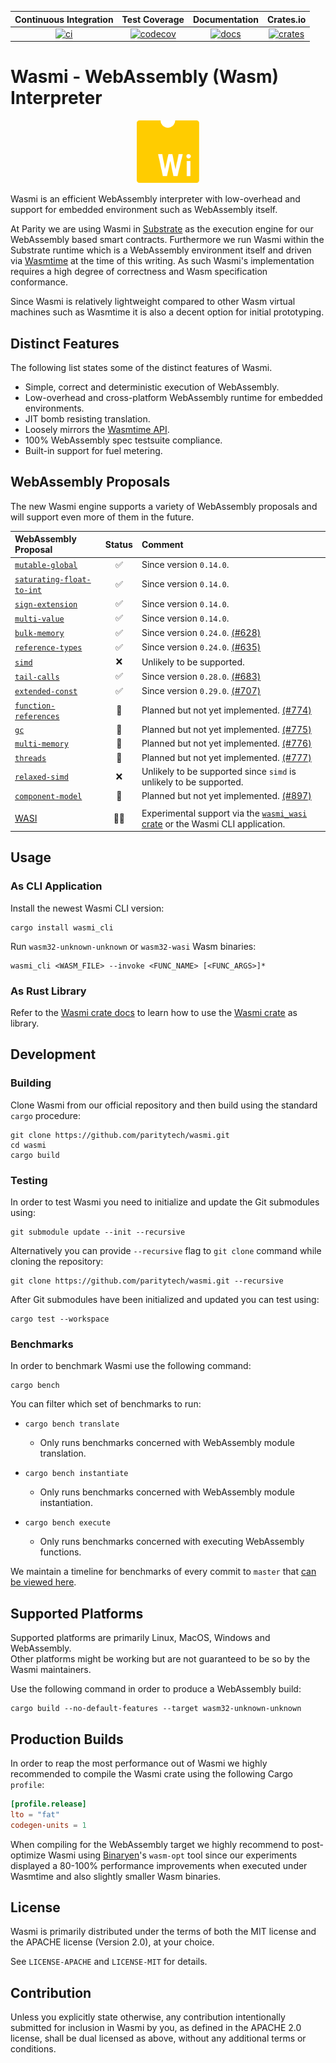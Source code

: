 
| Continuous Integration |     Test Coverage    |  Documentation   |      Crates.io       |
|:----------------------:|:--------------------:|:----------------:|:--------------------:|
| [![ci][1]][2]          | [![codecov][3]][4]   | [![docs][5]][6] | [![crates][7]][8]  |

[1]: https://github.com/paritytech/wasmi/workflows/Rust%20-%20Continuous%20Integration/badge.svg?branch=master
[2]: https://github.com/paritytech/wasmi/actions?query=workflow%3A%22Rust+-+Continuous+Integration%22+branch%3Amaster
[3]: https://codecov.io/gh/paritytech/wasmi/branch/master/graph/badge.svg
[4]: https://codecov.io/gh/paritytech/wasmi/branch/master
[5]: https://docs.rs/wasmi/badge.svg
[6]: https://docs.rs/wasmi
[7]: https://img.shields.io/crates/v/wasmi.svg
[8]: https://crates.io/crates/wasmi

[license-mit-badge]: https://img.shields.io/badge/license-MIT-blue.svg
[license-apache-badge]: https://img.shields.io/badge/license-APACHE-orange.svg

# Wasmi - WebAssembly (Wasm) Interpreter

<p align="center">
  <img src="./resources/wasmi-logo.png" width="100" height="100">
</p>

Wasmi is an efficient WebAssembly interpreter with low-overhead and support
for embedded environment such as WebAssembly itself.

At Parity we are using Wasmi in [Substrate](https://github.com/paritytech/substrate)
as the execution engine for our WebAssembly based smart contracts.
Furthermore we run Wasmi within the Substrate runtime which is a WebAssembly
environment itself and driven via [Wasmtime] at the time of this writing.
As such Wasmi's implementation requires a high degree of correctness and
Wasm specification conformance.

Since Wasmi is relatively lightweight compared to other Wasm virtual machines
such as Wasmtime it is also a decent option for initial prototyping.

[Wasmtime]: https://github.com/bytecodealliance/wasmtime

## Distinct Features

The following list states some of the distinct features of Wasmi.

- Simple, correct and deterministic execution of WebAssembly.
- Low-overhead and cross-platform WebAssembly runtime for embedded environments.
- JIT bomb resisting translation.
- Loosely mirrors the [Wasmtime API](https://docs.rs/wasmtime/).
- 100% WebAssembly spec testsuite compliance.
- Built-in support for fuel metering.

## WebAssembly Proposals

The new Wasmi engine supports a variety of WebAssembly proposals and will support even more of them in the future.

| WebAssembly Proposal | Status | Comment |
|:--|:--:|:--|
| [`mutable-global`] | ✅ | Since version `0.14.0`. |
| [`saturating-float-to-int`] | ✅ | Since version `0.14.0`. |
| [`sign-extension`] | ✅ | Since version `0.14.0`. |
| [`multi-value`] | ✅ | Since version `0.14.0`. |
| [`bulk-memory`] | ✅ | Since version `0.24.0`. [(#628)] |
| [`reference-types`] | ✅ | Since version `0.24.0`. [(#635)] |
| [`simd`] | ❌ | Unlikely to be supported. |
| [`tail-calls`] | ✅ | Since version `0.28.0`. [(#683)] |
| [`extended-const`] | ✅ | Since version `0.29.0`. [(#707)] |
| [`function-references`] | 📅 | Planned but not yet implemented. [(#774)] |
| [`gc`] | 📅 | Planned but not yet implemented. [(#775)] |
| [`multi-memory`] | 📅 | Planned but not yet implemented. [(#776)] |
| [`threads`] | 📅 | Planned but not yet implemented. [(#777)] |
| [`relaxed-simd`] | ❌ | Unlikely to be supported since `simd` is unlikely to be supported. |
| [`component-model`] | 📅 | Planned but not yet implemented. [(#897)] |
| | |
| [WASI] | 👨‍🔬 | Experimental support via the [`wasmi_wasi` crate] or the Wasmi CLI application. |

[`mutable-global`]: https://github.com/WebAssembly/mutable-global
[`saturating-float-to-int`]: https://github.com/WebAssembly/nontrapping-float-to-int-conversions
[`sign-extension`]: https://github.com/WebAssembly/sign-extension-ops
[`multi-value`]: https://github.com/WebAssembly/multi-value
[`reference-types`]: https://github.com/WebAssembly/reference-types
[`bulk-memory`]: https://github.com/WebAssembly/bulk-memory-operations
[`simd` ]: https://github.com/webassembly/simd
[`tail-calls`]: https://github.com/WebAssembly/tail-call
[`extended-const`]: https://github.com/WebAssembly/extended-const
[`function-references`]: https://github.com/WebAssembly/function-references
[`gc`]: https://github.com/WebAssembly/gc
[`multi-memory`]: https://github.com/WebAssembly/multi-memory
[`threads`]: https://github.com/WebAssembly/threads
[`relaxed-simd`]: https://github.com/WebAssembly/relaxed-simd
[`component-model`]: https://github.com/WebAssembly/component-model

[WASI]: https://github.com/WebAssembly/WASI
[`wasmi_wasi` crate]: ./crates/wasi

[(#363)]: https://github.com/paritytech/wasmi/issues/363
[(#364)]: https://github.com/paritytech/wasmi/issues/364
[(#496)]: https://github.com/paritytech/wasmi/issues/496
[(#628)]: https://github.com/paritytech/wasmi/pull/628
[(#635)]: https://github.com/paritytech/wasmi/pull/635
[(#638)]: https://github.com/paritytech/wasmi/pull/638
[(#683)]: https://github.com/paritytech/wasmi/pull/683
[(#707)]: https://github.com/paritytech/wasmi/pull/707
[(#774)]: https://github.com/paritytech/wasmi/pull/774
[(#775)]: https://github.com/paritytech/wasmi/pull/775
[(#776)]: https://github.com/paritytech/wasmi/pull/776
[(#777)]: https://github.com/paritytech/wasmi/pull/777
[(#897)]: https://github.com/paritytech/wasmi/pull/897

## Usage

### As CLI Application

Install the newest Wasmi CLI version:
```console
cargo install wasmi_cli
```
Run `wasm32-unknown-unknown` or `wasm32-wasi` Wasm binaries:
```console
wasmi_cli <WASM_FILE> --invoke <FUNC_NAME> [<FUNC_ARGS>]*
```

### As Rust Library

Refer to the [Wasmi crate docs](https://docs.rs/wasmi) to learn how to use the [Wasmi crate](https://crates.io/crates/wasmi) as library.

## Development

### Building

Clone Wasmi from our official repository and then build using the standard `cargo` procedure:

```console
git clone https://github.com/paritytech/wasmi.git
cd wasmi
cargo build
```

### Testing

In order to test Wasmi you need to initialize and update the Git submodules using:

```console
git submodule update --init --recursive
```

Alternatively you can provide `--recursive` flag to `git clone` command while cloning the repository:

```console
git clone https://github.com/paritytech/wasmi.git --recursive
```

After Git submodules have been initialized and updated you can test using:

```console
cargo test --workspace
```

### Benchmarks

In order to benchmark Wasmi use the following command:

```console
cargo bench
```

You can filter which set of benchmarks to run:
- `cargo bench translate`
  - Only runs benchmarks concerned with WebAssembly module translation.

- `cargo bench instantiate`
  - Only runs benchmarks concerned with WebAssembly module instantiation.

- `cargo bench execute`
  - Only runs benchmarks concerned with executing WebAssembly functions.

We maintain a timeline for benchmarks of every commit to `master` that [can be viewed here](https://paritytech.github.io/wasmi/benchmarks/).

## Supported Platforms

Supported platforms are primarily Linux, MacOS, Windows and WebAssembly.  
Other platforms might be working but are not guaranteed to be so by the Wasmi maintainers.

Use the following command in order to produce a WebAssembly build:

```console
cargo build --no-default-features --target wasm32-unknown-unknown
```

## Production Builds

In order to reap the most performance out of Wasmi we highly recommended
to compile the Wasmi crate using the following Cargo `profile`:

```toml
[profile.release]
lto = "fat"
codegen-units = 1
```

When compiling for the WebAssembly target we highly recommend to post-optimize
Wasmi using [Binaryen]'s `wasm-opt` tool since our experiments displayed a
80-100% performance improvements when executed under Wasmtime and also
slightly smaller Wasm binaries.

[Binaryen]: https://github.com/WebAssembly/binaryen

## License

Wasmi is primarily distributed under the terms of both the MIT
license and the APACHE license (Version 2.0), at your choice.

See `LICENSE-APACHE` and `LICENSE-MIT` for details.

## Contribution

Unless you explicitly state otherwise, any contribution intentionally submitted
for inclusion in Wasmi by you, as defined in the APACHE 2.0 license, shall be
dual licensed as above, without any additional terms or conditions.
